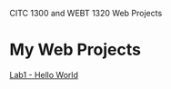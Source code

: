 CITC 1300 and WEBT 1320 Web Projects
<H1>My Web Projects</H1>

<a href="Lab1/Index.HTML" target="_blank">Lab1 - Hello World</a>